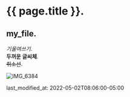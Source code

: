 # {{ page.title }}.   

## my_file.    

*기울여쓰기*.      
**두꺼운 글씨체**.   
~~취소선~~.   

![IMG_6384](https://user-images.githubusercontent.com/103707815/166231366-44d637d1-c519-4f29-b9bb-3ac3ab2a300b.JPG)

last_modified_at: 2022-05-02T08:06:00-05:00
